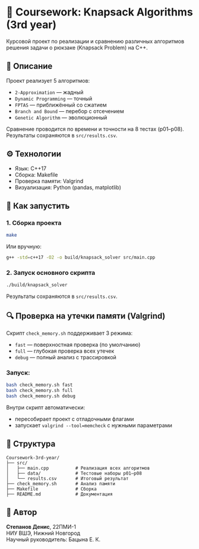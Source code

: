 # 🧠 Coursework: Knapsack Algorithms (3rd year)

Курсовой проект по реализации и сравнению различных алгоритмов решения задачи о рюкзаке (Knapsack Problem) на C++.

## 📌 Описание

Проект реализует 5 алгоритмов:
- `2-Approximation` — жадный
- `Dynamic Programming` — точный
- `FPTAS` — приближённый со сжатием
- `Branch and Bound` — перебор с отсечением
- `Genetic Algorithm` — эволюционный

Сравнение проводится по времени и точности на 8 тестах (p01–p08). Результаты сохраняются в `src/results.csv`.

## ⚙️ Технологии

- Язык: C++17
- Сборка: Makefile
- Проверка памяти: Valgrind
- Визуализация: Python (pandas, matplotlib)

## 🚀 Как запустить

### 1. Сборка проекта

```bash
make
```

Или вручную:

```bash
g++ -std=c++17 -O2 -o build/knapsack_solver src/main.cpp
```

### 2. Запуск основного скрипта

```bash
./build/knapsack_solver
```

Результаты сохраняются в `src/results.csv`.

## 🔍 Проверка на утечки памяти (Valgrind)

Скрипт `check_memory.sh` поддерживает 3 режима:

- `fast` — поверхностная проверка (по умолчанию)
- `full` — глубокая проверка всех утечек
- `debug` — полный анализ с трассировкой

### Запуск:

```bash
bash check_memory.sh fast
bash check_memory.sh full
bash check_memory.sh debug
```

Внутри скрипт автоматически:
- пересобирает проект с отладочными флагами
- запускает `valgrind --tool=memcheck` с нужными параметрами

## 📁 Структура

```
Coursework-3rd-year/
├── src/
│   ├── main.cpp          # Реализация всех алгоритмов
│   ├── data/             # Тестовые наборы p01–p08
│   └── results.csv       # Итоговый результат
├── check_memory.sh       # Анализ памяти
├── Makefile              # Сборка
├── README.md             # Документация
```

## 📎 Автор

**Степанов Денис**, 22ПМИ-1  
НИУ ВШЭ, Нижний Новгород  
Научный руководитель: Бацына Е. К.